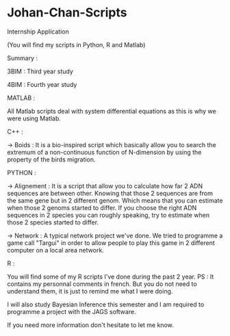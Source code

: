 # Johan-Chan-Scripts
Internship Application

(You will find my scripts in Python, R and Matlab)

Summary :

3BIM : Third year study 

4BIM : Fourth year study



MATLAB :

All Matlab scripts deal with system differential equations as this is why we were using Matlab.


C++ :


-> Boids : It is a bio-inspired script which basically allow you to search the extremum of a non-continuous function of N-dimension by using the property of the birds migration. 


PYTHON :


-> Alignement : It is a script that allow you to calculate how far 2 ADN sequences are between other. Knowing that those 2 sequences are from the same gene but in 2 different genom.
Which means that you can estimate when those 2 genoms started to differ. If you choose the right ADN sequences in 2 species you can roughly speaking, try to estimate
when those 2 species started to differ. 

-> Network : A typical network project we've done. We tried to programme a game call "Targui" in order to allow people to play this game 
in 2 different computer on a local area network.

R :

You will find some of my R scripts I've done during the past 2 year. 
PS : It contains my personnal comments in french. But you do not need to understand them, it is just to remind me what I were doing. 

I will also study Bayesian Inference this semester and I am required to programme a project with the JAGS software. 


If you need more information don't hesitate to let me know. 
